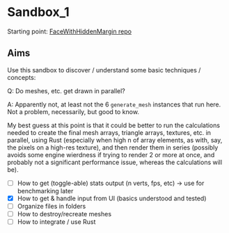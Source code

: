 # Sandbox_1
Starting point: [FaceWithHiddenMargin repo](https://github.com/jinjagit/face_with_margin)  
  
## Aims
Use this sandbox to discover / understand some basic techniques / concepts:  
  
Q: Do meshes, etc. get drawn in parallel?  
  
A: Apparently not, at least not the 6 `generate_mesh` instances that run here. Not a problem, necessarily, but good to know.  
  
My best guess at this point is that it could be better to run the calculations needed to create the final mesh arrays, triangle arrays, textures, etc. in parallel, using Rust (especially when high n of array elements, as with, say, the pixels on a high-res texture), and then render them in series (possibly avoids some engine wierdness if trying to render 2 or more at once, and probably not a significant performance issue, whereas the calculations will be).  
  
- [ ] How to get (toggle-able) stats output (n verts, fps, etc) -> use for benchmarking later
- [x] How to get & handle input from UI (basics understood and tested)
- [ ] Organize files in folders
- [ ] How to destroy/recreate meshes
- [ ] How to integrate / use Rust
